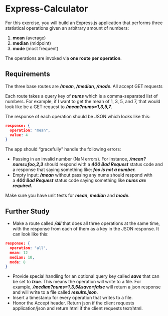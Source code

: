 # Express-Calculator
For this exercise, you will build an Express.js application that performs three statistical operations given an arbitrary amount of numbers:

1. **mean** (average)
2. **median** (midpoint)
3. **mode** (most frequent)

The operations are invoked via **one route per operation**.

## **Requirements**

The three base routes are ***/mean***, ***/median***, ***/mode***. All accept GET requests

Each route takes a query key of ***nums*** which is a comma-separated list of numbers. For example, if I want to get the mean of 1, 3, 5, and 7, that would look like be a GET request to ***/mean?nums=1,3,5,7***.

The response of each operation should be JSON which looks like this:

```json
response: {
  operation: "mean",
  value: 4
}
```

The app should “gracefully” handle the following errors:

- Passing in an invalid number (NaN errors). For instance, ***/mean?nums=foo,2,3*** should respond with a ***400 Bad Request*** status code and a response that saying something like: ***foo is not a number.***
- Empty input: ***/mean*** without passing any nums should respond with a ***400 Bad Request*** status code saying something like ***nums are required.***

Make sure you have unit tests for ***mean***, ***median*** and ***mode***.

## **Further Study**

- Make a route called ***/all*** that does all three operations at the same time, with the response from each of them as a key in the JSON response. It can look like this:

```json
response: {
  operation: "all",
  mean: 12
  median: 10,
  mode: 8
}
```

- Provide special handling for an optional query key called ***save*** that can be set to ***true***. This means the operation will write to a file. For example, ***/median?nums=1,3,5&save=false*** will return a json response and will write to a file called ***results.json***.
- Insert a timestamp for every operation that writes to a file.
- Honor the Accept header. Return json if the client requests application/json and return html if the client requests text/html.
